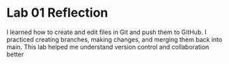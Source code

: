 # Lab 01 Reflection 
I learned how to create and edit files in Git and push them to
GitHub. I practiced creating branches, making changes, and merging them back into main. This lab
helped me understand version control and collaboration better